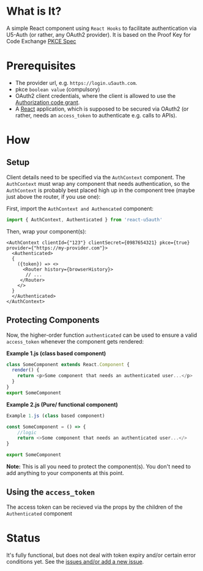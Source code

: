 # What is It?

A simple React component using `React Hooks` to facilitate authentication
via U5-Auth (or rather, any OAuth2 provider). It is based on the Proof Key for Code Exchange [PKCE Spec](https://tools.ietf.org/html/rfc7636) 

# Prerequisites

* The provider url, e.g. `https://login.u5auth.com`.
* pkce `boolean value` (compulsory)
* OAuth2 client credentials, where the client is allowed to use the
  [Authorization code grant](https://tools.ietf.org/html/rfc6749#section-4.1).
* A [React]() application, which is supposed to be secured via OAuth2 (or
  rather, needs an `access_token` to authenticate e.g. calls to APIs).

# How

## Setup

Client details need to be specified via the `AuthContext` component. The `AuthContext` must wrap any component that needs authentication, so the `AuthContext` is probably best placed high up in the component tree (maybe just above the router, if you use one):

First, import the `AuthContext and Authencated` component:

```javascript
import { AuthContext, Authenticated } from 'react-u5auth'
```

Then, wrap your component(s):

```react
<AuthContext clientId={"123"} clientSecret={0987654321} pkce={true} provider={"https://my-provider.com"}>
  <Authenticated>
  {
  	({token}) => <>
  	  <Router history={browserHistory}>
       // ...
     </Router>
  	</>
  }
  </Authenticated>
</AuthContext>
```

## Protecting Components

Now, the higher-order function `authenticated` can be used to ensure a valid `access_token` whenever the component gets rendered:

**Example 1.js (class based component)**

```js
class SomeComponent extends React.Component {
  render() {
    return <p>Some component that needs an authenticated user...</p>
  }
}
export SomeComponent

```

**Example 2.js (Pure/ functional component)**

```js
Example 1.js (class based component)

const SomeComponent = () => {
	//logic
	return <>Some component that needs an authenticated user...</>
}

export SomeComponent

```

**Note:** This is all you need to protect the component(s). You don't need to add anything to your components at this point.

## Using the `access_token`

The access token can be recieved via the props by the children of the `Authenticated` component


# Status

It's fully functional, but does not deal with token expiry and/or certain error conditions yet. See the
[issues and/or add a new issue](https://github.com/Uber5/react-u5auth/issues).
